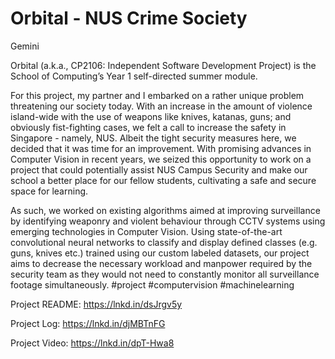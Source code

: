 # Orbital - NUS Crime Society
Gemini

Orbital (a.k.a., CP2106: Independent Software Development Project) is the School of Computing’s Year 1 self-directed summer module.

For this project, my partner and I embarked on a rather unique problem threatening our society today. With an increase in the amount of violence island-wide with the use of weapons like knives, katanas, guns; and obviously fist-fighting cases, we felt a call to increase the safety in Singapore - namely, NUS. Albeit the tight security measures here, we decided that it was time for an improvement. With promising advances in Computer Vision in recent years, we seized this opportunity to work on a project that could potentially assist NUS Campus Security and make our school a better place for our fellow students, cultivating a safe and secure space for learning.

As such, we worked on existing algorithms aimed at improving surveillance by identifying weaponry and violent behaviour through CCTV systems using emerging technologies in Computer Vision. Using state-of-the-art convolutional neural networks to classify and display defined classes (e.g. guns, knives etc.) trained using our custom labeled datasets, our project aims to decrease the necessary workload and manpower required by the security team as they would not need to constantly monitor all surveillance footage simultaneously. #project #computervision #machinelearning

Project README: https://lnkd.in/dsJrgv5y

Project Log:
https://lnkd.in/djMBTnFG

Project Video:
https://lnkd.in/dpT-Hwa8

